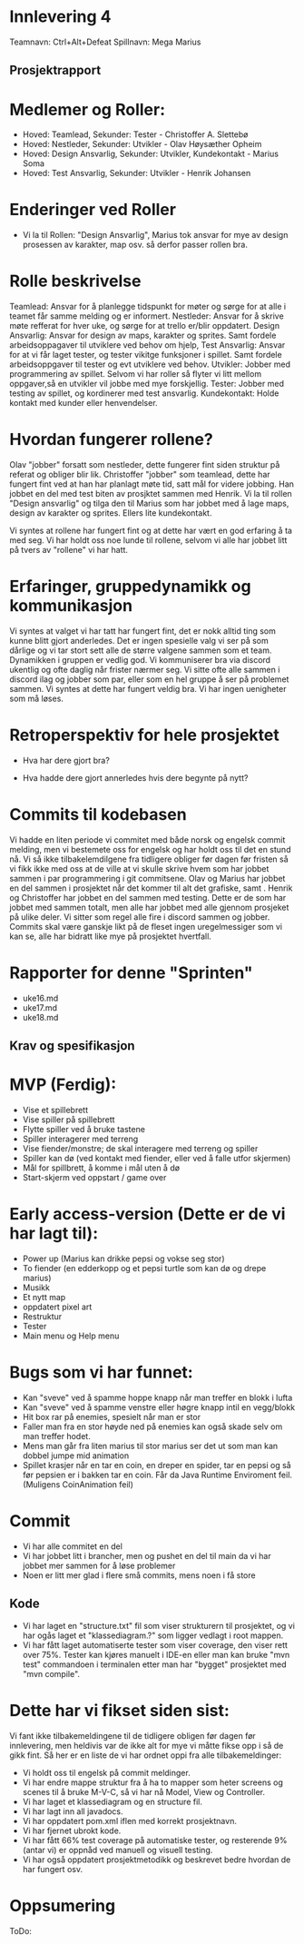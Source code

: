 # Innlevering 4
Teamnavn: Ctrl+Alt+Defeat
Spillnavn: Mega Marius

## Prosjektrapport
# Medlemer og Roller:
* Hoved: Teamlead, Sekunder: Tester - Christoffer A. Slettebø
* Hoved: Nestleder, Sekunder: Utvikler - Olav Høysæther Opheim
* Hoved: Design Ansvarlig, Sekunder: Utvikler, Kundekontakt - Marius Soma
* Hoved: Test Ansvarlig, Sekunder: Utvikler - Henrik Johansen

# Enderinger ved Roller
- Vi la til Rollen: "Design Ansvarlig", Marius tok ansvar for mye av design prosessen av karakter, map osv. så derfor passer rollen bra.

# Rolle beskrivelse
Teamlead: Ansvar for å planlegge tidspunkt for møter og sørge for at alle i teamet får samme melding og er informert.
Nestleder: Ansvar for å skrive møte refferat for hver uke, og sørge for at trello er/blir oppdatert.
Design Ansvarlig: Ansvar for design av maps, karakter og sprites. Samt fordele arbeidsoppagaver til utviklere ved behov om hjelp,
Test Ansvarlig: Ansvar for at vi får laget tester, og tester vikitge funksjoner i spillet. Samt fordele arbeidsoppgaver til tester og evt utviklere ved behov.
Utvikler: Jobber med programmering av spillet. Selvom vi har roller så flyter vi litt mellom oppgaver,så en utvikler vil jobbe med mye forskjellig.
Tester: Jobber med testing av spillet, og kordinerer med test ansvarlig.
Kundekontakt: Holde kontakt med kunder eller henvendelser.

# Hvordan fungerer rollene?
Olav "jobber" forsatt som nestleder, dette fungerer fint siden struktur på referat og obliger blir lik.
Christoffer "jobber" som teamlead, dette har fungert fint ved at han har planlagt møte tid, satt mål for videre jobbing. Han jobbet en del med test biten av prosjktet sammen med Henrik.
Vi la til rollen "Design ansvarlig" og tilga den til Marius som har jobbet med å lage maps, design av karakter og sprites. Ellers lite kundekontakt.

Vi syntes at rollene har fungert fint og at dette har vært en god erfaring å ta med seg. Vi har holdt oss noe lunde til rollene, selvom vi alle har jobbet litt på tvers av "rollene" vi har hatt.

# Erfaringer, gruppedynamikk og kommunikasjon
Vi syntes at valget vi har tatt har fungert fint, det er nokk alltid ting som kunne blitt gjort anderledes. Det er ingen spesielle valg vi ser på som dårlige og vi tar stort sett alle de større valgene sammen som et team. Dynamikken i gruppen er vedlig god. Vi kommuniserer bra via discord ukentlig og ofte daglig når frister nærmer seg. Vi sitte ofte alle sammen i discord ilag og jobber som par, eller som en hel gruppe å ser på problemet sammen. Vi syntes at dette har fungert veldig bra. Vi har ingen uenigheter som må løses.

# Retroperspektiv for hele prosjektet
* Hva har dere gjort bra?

* Hva hadde dere gjort annerledes hvis dere begynte på nytt? 

# Commits til kodebasen
Vi hadde en liten periode vi commitet med både norsk og engelsk commit melding, men vi bestemete oss for engelsk og har holdt oss til det en stund nå.
Vi så ikke tilbakelemdilgene fra tidligere obliger før dagen før fristen så vi fikk ikke med oss at de ville at vi skulle skrive hvem som har jobbet sammen i par programmering i git commitsene. Olav og Marius har jobbet en del sammen i prosjektet når det kommer til alt det grafiske, samt . Henrik og Christoffer har jobbet en del sammen med testing. Dette er de som har jobbet med sammen totalt, men alle har jobbet med alle gjennom prosjeket på ulike deler. Vi sitter som regel alle fire i discord sammen og jobber. Commits skal være ganskje likt på de fleset ingen uregelmessiger som vi kan se, alle har bidratt like mye på prosjektet hvertfall.

# Rapporter for denne "Sprinten"
- uke16.md
- uke17.md
- uke18.md

## Krav og spesifikasjon
# MVP (Ferdig):
* Vise et spillebrett
* Vise spiller på spillebrett
* Flytte spiller ved å bruke tastene
* Spiller interagerer med terreng
* Vise fiender/monstre; de skal interagere med terreng og spiller
* Spiller kan dø (ved kontakt med fiender, eller ved å falle utfor skjermen)
* Mål for spillbrett, å komme i mål uten å dø
* Start-skjerm ved oppstart / game over

# Early access-version (Dette er de vi har lagt til):
* Power up (Marius kan drikke pepsi og vokse seg stor)
* To fiender (en edderkopp og et pepsi turtle som kan dø og drepe marius)
* Musikk
* Et nytt map
* oppdatert pixel art
* Restruktur
* Tester
* Main menu og Help menu

# Bugs som vi har funnet:
* Kan "sveve" ved å spamme hoppe knapp når man treffer en blokk i lufta
* Kan "sveve" ved å spamme venstre eller høgre knapp intil en vegg/blokk
* Hit box rar på enemies, spesielt når man er stor
* Faller man fra en stor høyde ned på enemies kan også skade selv om man treffer hodet. 
* Mens man går fra liten marius til stor marius ser det ut som man kan dobbel jumpe mid animation
* Spillet krasjer når en tar en coin, en dreper en spider, tar en pepsi og så før pepsien er i bakken tar en coin. 
  Får da Java Runtime Enviroment feil. (Muligens CoinAnimation feil)

# Commit
* Vi har alle commitet en del
* Vi har jobbet litt i brancher, men og pushet en del til main da vi har jobbet mer sammen for å løse problemer
* Noen er litt mer glad i flere små commits, mens noen i få store

## Kode
- Vi har laget en "structure.txt" fil som viser strukturern til prosjektet, og vi har ogås laget et "klassediagram.?" som ligger vedlagt i root mappen.
- Vi har fått laget automatiserte tester som viser coverage, den viser rett over 75%. Tester kan kjøres manuelt i IDE-en eller man kan bruke "mvn test" commandoen i terminalen etter man har "bygget" prosjektet med "mvn compile".

# Dette har vi fikset siden sist:
Vi fant ikke tilbakemeldingene til de tidligere obligen før dagen før innlevering, men heldivis var de ikke alt for mye vi måtte fikse opp i så de gikk fint. Så her er en liste de vi har ordnet oppi fra alle tilbakemeldinger:
- Vi holdt oss til engelsk på commit meldinger.
- Vi har endre mappe struktur fra å ha to mapper som heter screens og scenes til å bruke M-V-C, så vi har nå Model, View og Controller.
- Vi har laget et klassediagram og en structure fil.
- Vi har lagt inn all javadocs.
- Vi har oppdatert pom.xml iflen med korrekt prosjektnavn.
- Vi har fjernet ubrokt kode.
- Vi har fått 66% test coverage på automatiske tester, og resterende 9% (antar vi) er oppnåd ved manuell og visuell testing.
- Vi har også oppdatert prosjektmetodikk og beskrevet bedre hvordan de har fungert osv.

# Oppsumering
ToDo: